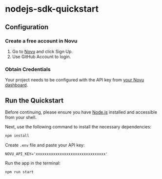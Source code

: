 # nodejs-sdk-quickstart

## Configuration

### Create a free account in Novu

1. Go to [Novu](https://web.novu.co) and click Sign Up.
2. Use GitHub Account to login.

### Obtain Credentials

Your project needs to be configured with the API key from [your Novu dashboard](https://web.novu.co/settings).

## Run the Quickstart

Before continuing, please ensure you have [Node.js](https://nodejs.org/) installed and accessible from your shell.

Next, use the following command to install the necessary dependencies:

```sh
npm install
```

Create `.env` file and paste your API key:

```env
NOVU_API_KEY='xxxxxxxxxxxxxxxxxxxxxxxxxxxxxxxx'
```

Run the app in the terminal:

```sh
npm run start
```